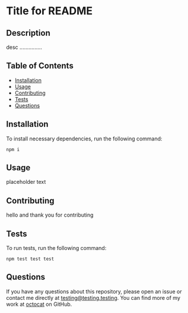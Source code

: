 # Title for README



## Description

desc ...............

## Table of Contents

* [Installation](#installation)
* [Usage](#usage)
* [Contributing](#contributing)
* [Tests](#tests)
* [Questions](#questions)


## Installation

To install necessary dependencies, run the following command:
```
npm i
```

## Usage

placeholder text



## Contributing

hello and thank you for contributing

## Tests

To run tests, run the following command:
```
npm test test test
```

## Questions

If you have any questions about this repository, please open an issue or contact me directly at [testing@testing.testing](mailto:testing@testing.testing). You can find more of my work at [octocat](https://github.com/octocat) on GitHub.

